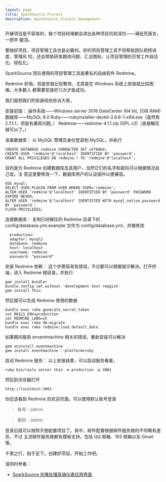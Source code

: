 ```yaml
---
layout: page
title: SparkSource Project
description: SparkSource Project management
---
```


开展项目是不容易的，每个项目经理都会讲出各种项目坑和深坑——满纸荒唐言，一把辛
酸泪。

要做好项目，项目管理工具也是必要的。好的项目管理工具不但帮助团队把控进度、管理风
险，还会帮助研发跟进问题、汇总图标，让项目管理的日常工作自动化、轻松化。

SparkSource 团队使用的项目管理工具是著名的自由软件 Redmine。

Redmine 好用，但是安装比较繁琐，尤其是在 Windows 系统上安装就比较困难。大多数人
都需要安装好几次才能成功。

我们就把我们的安装经验告诉大家。

安装前提：
操作系统——Windows server 2016 DataCenter (64 bit, 2GB RAM)
数据库——MySQL 8.0
Ruby——rubyinstaller-devkit-2.6.6-1-x64.exe（虽然有2.7.1.1，但是有兼容问题。）
Redmine——redmine-4.1.1.zip (GPL v2)（直接解压就可以了。）

准备数据库：
以 MySQL 管理员身份登录到 MySQL，并执行

```
CREATE DATABASE redmine CHARACTER SET utf8mb4;
CREATE USER 'redmine'@'localhost' IDENTIFIED BY 'password';
GRANT ALL PRIVILEGES ON redmine.* TO 'redmine'@'localhost';
```

目的是为 Redmine 创建数据库及其用户，当然它们的名字和密码可以根据情况自己改。注
意这里要修改一下，数据库用户的认证插件以便兼容。

```
USE mysql;
SELECT USER,PLUGIN FROM USER WHERE USER='redmine';
ALTER USER 'redmine'@'localhost' IDENTIFIED BY 'password' PASSWORD EXPIRE NEVER;
ALTER USER 'redmine'@'localhost' IDENTIFIED WITH mysql_native_password BY 'password';
FLUSH PRIVILEGES;
```

连接数据库：
复制已经解压的 Redmine 目录下的 config/database.yml.example 文件为
config/database.yml，并做修改

```
  production:
  adapter: mysql2
  database: redmine
  host: localhost
  username: redmine
  password: "password"
```

安装 Redmine 依赖：
这个步骤容易有错误，不过都可以根据提示解决。打开终端，进入
Redmine 根目录，并执行

```
gem install bundler
bundle config set without 'development test rmagick'
gem install thin
```

然后就可以生成 Redmine 使用的数据

```
bundle exec rake generate_secret_token
set RAILS_ENV=production
set REDMINE_LANG=zh
bundle exec rake db:migrate
bundle exec rake redmine:load_default_data
```

如果期间报告 enventmachine 相关的错误，重新安装可以解决

```
gem uninstall eventmachine
gem install eventmachine --platform=ruby
```

启动 Redmine 服务：
以上安装结束，可以启动服务看看，

```
ruby bin/rails server thin -e production -p 3001
```

然后到浏览器打开

```
http://localhost:3001
```

你应该看到 Redmine 的欢迎页面。可以使用默认账号登录

>账号：admin

>密码：admin

登录后就可以按照手册配置项目了。其中，邮件配置根据邮件服务商的不同略有差异，不过
主流邮件服务商都有模板支持，包括 QQ 邮箱、163 邮箱以及 Gmail 等。

千里之行，始于足下。创建好项目，开始工作吧。

请同时参看：
 - [SparkSource 优雅处理高端仪表应用界面](Project/SparkSource_优雅处理高端仪表应用界面.html)
